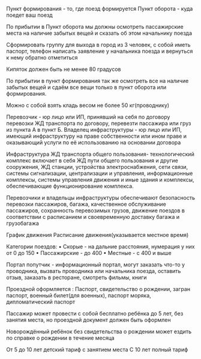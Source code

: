 Пункт формирования - то, где поезд формируется
Пункт оборота - куда поедет ваш поезд

По прибытии в Пункт оборота мы должны осмотреть пассажирские места на наличие забытых вещей и сказать об этом начальнику поезда

Сформировать группу для выхода в город из 3 человек, с собой иметь паспорт, телефон написать заявление у начальника поезда и вернуться к нему обратно отметиться 

Кипяток должен быть не менее 80 градусов

По прибытии в пункт формирования так же осмотреть все на наличие забытых вещей и сдаём все вещи только в пункт оборота или формирования.

Можно с собой взять кладь весом не более 50 кг(проводнику)

Перевозчик - юр лицо или ИП, принявший на себя по договору перевозки ЖД транспорта по договору, перевезти пассажира или груз из пункта А в пункт Б.
Владелец инфраструктуры - юр лицо или ИП, имеющий инфраструктуру на праве собственности или ином праве и оказывающий услуги по её использованию на основании договора

Инфраструктура ЖД транспорта общего пользования- технологический комплекс включает в себя ЖД пути общего пользования и другие сооружения, ЖД станции, устройства электроснабжения, сети связи, системы сигнализации, централизации и управления, информационные комплексы, системы управления движения и иные здания и комплексы, обеспечивающие функционирование комплекса. 

Перевозчики и владельцы инфраструктуры обеспечивают безопасность перевозки пассажиров, багажа, качественное обслуживание пассажиров, сохранность перевозимых грузов, движение поездов в соответствии с расписанием и своевременную доставку багажа и грузобагажа

График движения
Расписание движения(указывается местное время)

Категории поездов:
• Скорые - на дальние расстояния, нумерация у них от 0 до 150
• Пассажирские - до 400
• Местные - с 400 и выше

Портал попутчик - информационный портал, могут заказать что-то у проводника, вызвать проводника или начальника поезда, оставить отзыв, заказать в ресторане, смотреть фильмы, книги

Проездной оформляется : Паспорт, свидетельство о рождении, загран паспорт, военный билет(для военных), паспорт моряка, дипломатический паспорт

Пассажир может провести с собой бесплатно ребёнка до 5 лет, без занятия места, но проездной документ должен быть оформлен

Новорождённый ребёнок без свидетельства о рождении может ездить по справке о рождении в течение месяца 

От 5 до 10 лет детский тариф с занятием места
С 10 лет полный тариф